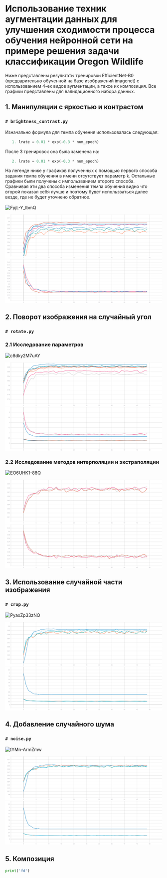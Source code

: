# Использование техник аугментации данных для улучшения сходимости процесса обучения нейронной сети на примере решения задачи классификации Oregon Wildlife
Ниже представлены результаты тренировки EfficientNet-B0 (предварительно обученной на базе изображений imagenet) с использованием 4-ех видов аугментации, а таксе их композиция. Все графики представлены для валидационного набора данных.
## 1. Манипуляции с яркостью и контрастом
### ```# brightness_contrast.py```

Изначально формула для темпа обучения использовалась следующая:
```python
   1. lrate = 0.01 * exp(-0.3 * num_epoch)
```
После 3 тренировок она была заменена на: </br>
```python
   2. lrate = 0.01 * exp(-0.3 * num_epoch)
```
На легенде ниже у графиков полученных с помощью первого способа задания темпа обучения в имени отсутствует параметр ```k```. Остальные графики были получены с импользванием второго способа. </br>
Сравнивая эти два способа изменения темпа обучения видно что второй показал себя лучше и поэтому будет использваться далее везде, где не будет уточнено обратное. </br></br>
![FpjL-Y_lbmQ](https://user-images.githubusercontent.com/61012068/113120679-826e3e00-921a-11eb-8ae3-c651e139a5e3.jpg)

![](./graphic/BrightnessContrast_accuracy.svg)
![](./graphic/BrightnessContrast_loss.svg)

## 2. Поворот изображения на случайный угол
### ```# rotate.py```
### 2.1 Исследование параметров 
![c8dky2M7uAY](https://user-images.githubusercontent.com/61012068/113120713-89954c00-921a-11eb-8c53-cc573e9b2a2a.jpg)

![](./graphic/Rotate_accuracy.svg)
![](./graphic/Rotate_loss.svg)
### 2.2 Исследование методов интерполяции и экстраполяции 

![EO6UHK1-88Q](https://user-images.githubusercontent.com/61012068/113129782-fc56f500-9223-11eb-8479-f686f60c00c8.jpg)

![](./graphic/Rotate2_accuracy.svg)
![](./graphic/Rotate2_loss.svg)

## 3. Использование случайной части изображения
### ```# crop.py```
![PyaxZp33zNQ](https://user-images.githubusercontent.com/61012068/113120720-8c903c80-921a-11eb-95b6-ab515b509f4d.jpg)

![](./graphic/RandomCrop_accuracy.svg)
![](./graphic/RandomCrop_loss.svg)

## 4. Добавление случайного шума
### ```# noise.py```
![tYMn-ArmZmw](https://user-images.githubusercontent.com/61012068/113120731-8f8b2d00-921a-11eb-8aee-9e6810aa77c4.jpg)

![](./graphic/GaussNoise_accuracy.svg)
![](./graphic/GaussNoise_loss.svg)

## 5. Композиция
```python
print('fd')
```
